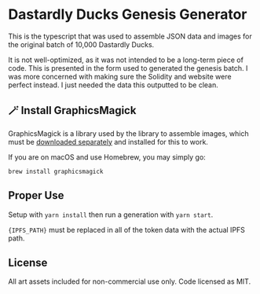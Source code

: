 # Dastardly Ducks Genesis Generator

This is the typescript that was used to assemble JSON data and images for the original batch of 10,000 Dastardly Ducks.

It is not well-optimized, as it was not intended to be a long-term piece of code. This is presented in the form used to generated the genesis batch. I was more 
concerned with making sure the Solidity and website were perfect instead. I just needed the data this outputted to be clean.

## 🪄 Install GraphicsMagick

GraphicsMagick is a library used by the library to assemble images, which must be [downloaded separately](http://www.graphicsmagick.org/) and installed for this to work.

If you are on macOS and use Homebrew, you may simply go:
```
brew install graphicsmagick
```

## Proper Use

Setup with ``yarn install`` then run a generation with ``yarn start``.

``{IPFS_PATH}`` must be replaced in all of the token data with the actual IPFS path.

## License

All art assets included for non-commercial use only. Code licensed as MIT.
